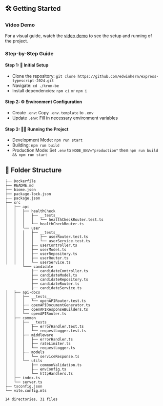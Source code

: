 ## 🛠️ Getting Started

### Video Demo

For a visual guide, watch the [video demo](https://drive.google.com/file/d/1zHAz55FDOIOSiG36LbJm6zXgD2uwdU6Q/view?usp=sharing) to see the setup and running of the project.

### Step-by-Step Guide

#### Step 1: 🚀 Initial Setup

- Clone the repository: `git clone https://github.com/edwinhern/express-typescript-2024.git`
- Navigate: `cd ./krom-be`
- Install dependencies: `npm ci` or `npm i`

#### Step 2: ⚙️ Environment Configuration

- Create `.env`: Copy `.env.template` to `.env`
- Update `.env`: Fill in necessary environment variables

#### Step 3: 🏃‍♂️ Running the Project

- Development Mode: `npm run start`
- Building: `npm run build`
- Production Mode: Set `.env` to `NODE_ENV="production"` then `npm run build && npm run start`

## 📁 Folder Structure

```code
├── Dockerfile
├── README.md
├── biome.json
├── package-lock.json
├── package.json
├── src
│   ├── api
│   │   ├── healthCheck
│   │   │   ├── __tests__
│   │   │   │   └── healthCheckRouter.test.ts
│   │   │   └── healthCheckRouter.ts
│   │   └── user
│   │   │   ├── __tests__
│   │   │   │   ├── userRouter.test.ts
│   │   │   │   └── userService.test.ts
│   │   │   ├── userController.ts
│   │   │   ├── userModel.ts
│   │   │   ├── userRepository.ts
│   │   │   ├── userRouter.ts
│   │   │   └── userService.ts
        └─── candidate
            ├── candidateController.ts
            ├── candidateModel.ts
            ├── candidateRepository.ts
            ├── candidateRouter.ts
            ├── candidateService.ts
│   ├── api-docs
│   │   ├── __tests__
│   │   │   └── openAPIRouter.test.ts
│   │   ├── openAPIDocumentGenerator.ts
│   │   ├── openAPIResponseBuilders.ts
│   │   └── openAPIRouter.ts
│   ├── common
│   │   ├── __tests__
│   │   │   ├── errorHandler.test.ts
│   │   │   └── requestLogger.test.ts
│   │   ├── middleware
│   │   │   ├── errorHandler.ts
│   │   │   ├── rateLimiter.ts
│   │   │   └── requestLogger.ts
│   │   ├── models
│   │   │   └── serviceResponse.ts
│   │   └── utils
│   │       ├── commonValidation.ts
│   │       ├── envConfig.ts
│   │       └── httpHandlers.ts
│   ├── index.ts
│   └── server.ts
├── tsconfig.json
└── vite.config.mts

14 directories, 31 files
```
